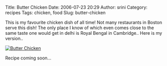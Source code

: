 Title: Butter Chicken
Date: 2006-07-23 20:29
Author: srini
Category: recipes
Tags: chicken, food
Slug: butter-chicken

This is my favourite chicken dish of
all time! Not many restaurants in Boston serve this dish! The only place
I know of which even comes close to the same taste one would get in
delhi is Royal Bengal in Cambridge.. Here is my version..


[![Butter Chicken]({static}/wp-content/uploads/2006/07/Butter-Chicken.jpg "Butter Chicken")]({static}/wp-content/uploads/2009/11/Butter-Chicken.jpg) 

 
Recipe coming soon...

